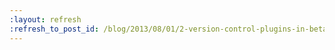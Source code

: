 ```yaml
---
:layout: refresh
:refresh_to_post_id: /blog/2013/08/01/2-version-control-plugins-in-beta-testing-before-a-major-release
---
```

